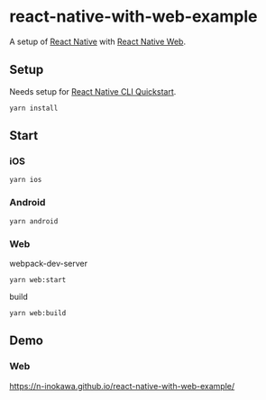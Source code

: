 # react-native-with-web-example

A setup of [React Native](https://reactnative.dev/) with [React Native Web](https://github.com/necolas/react-native-web).

## Setup

Needs setup for [React Native CLI Quickstart](https://reactnative.dev/docs/environment-setup).

```
yarn install
```

## Start

### iOS

```
yarn ios
```

### Android

```
yarn android
```

### Web

webpack-dev-server

```
yarn web:start
```

build

```
yarn web:build
```

## Demo

### Web

https://n-inokawa.github.io/react-native-with-web-example/
